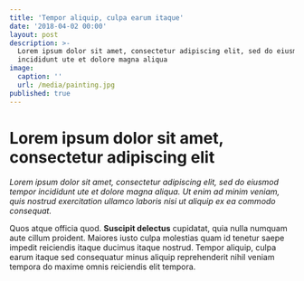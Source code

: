 ```yaml
---
title: 'Tempor aliquip, culpa earum itaque'
date: '2018-04-02 00:00'
layout: post
description: >-
  Lorem ipsum dolor sit amet, consectetur adipiscing elit, sed do eiusmod tempor
  incididunt ute et dolore magna aliqua
image:
  caption: ''
  url: /media/painting.jpg
published: true
---
```

# Lorem ipsum dolor sit amet, consectetur adipiscing elit

_Lorem ipsum dolor sit amet, consectetur adipiscing elit, sed do eiusmod tempor incididunt ute et dolore magna aliqua. Ut enim ad minim veniam, quis nostrud exercitation ullamco laboris nisi ut aliquip ex ea commodo consequat._

Quos atque officia quod. **Suscipit delectus** cupidatat, quia nulla numquam aute cillum proident. Maiores iusto culpa molestias quam id tenetur saepe impedit reiciendis itaque ducimus itaque nostrud. Tempor aliquip, culpa earum itaque sed consequatur minus aliquip reprehenderit nihil veniam tempora do maxime omnis reiciendis elit tempora.
